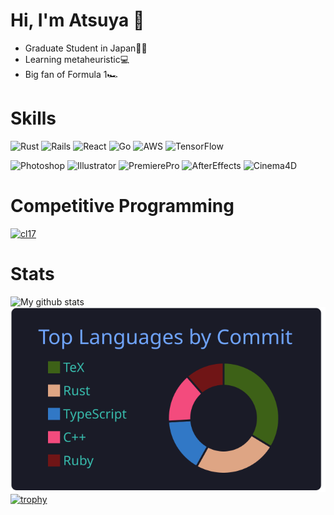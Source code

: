 # Hi, I'm Atsuya 👋

<!--
**Eagle-Konbu/Eagle-Konbu** is a ✨ _special_ ✨ repository because its `README.md` (this file) appears on your GitHub profile.

Here are some ideas to get you started:

- 🔭 I’m currently working on ...
- 🌱 I’m currently learning ...
- 👯 I’m looking to collaborate on ...
- 🤔 I’m looking for help with ...
- 💬 Ask me about ...
- 📫 How to reach me: ...
- 😄 Pronouns: ...
- ⚡ Fun fact: ...
-->

- Graduate Student in Japan🎌🗾
- Learning metaheuristic💻
- Big fan of Formula 1🏎️

# Skills
![Rust](https://img.shields.io/badge/-Rust-000000.svg?logo=rust&style=plastic)
![Rails](https://img.shields.io/badge/-Rails-CC0000.svg?logo=rails&style=plastic)
![React](https://img.shields.io/badge/-React-61DAFB.svg?logo=react&style=plastic)
![Go](https://img.shields.io/badge/-Go-76E1FE.svg?logo=go&style=plastic)
![AWS](https://img.shields.io/badge/-Amazon%20aws-232F3E.svg?logo=amazon-aws&style=plastic)
![TensorFlow](https://img.shields.io/badge/-TensorFlow-FF6F00.svg?logo=tensorflow&style=plastic)

![Photoshop](https://img.shields.io/badge/-Adobe%20photoshop-00C8FF.svg?logo=adobe-photoshop&style=plastic)
![Illustrator](https://img.shields.io/badge/-Adobe%20Illustrator-FF9A00.svg?logo=adobe-illustrator&style=plastic)
![PremierePro](https://img.shields.io/badge/-Adobe%20Premiere%20Pro-9999FF.svg?logo=adobe-premiere-pro&style=plastic)
![AfterEffects](https://img.shields.io/badge/-Adobe%20After%20Effects-9999FF.svg?logo=adobe-after-effects&style=plastic)
![Cinema4D](https://img.shields.io/badge/-Cinema4D-011A6A.svg?logo=cinema4d&style=plastic)

# Competitive Programming
[![cl17](https://img.shields.io/endpoint?url=https%3A%2F%2Fatcoder-badges.now.sh%2Fapi%2Fatcoder%2Fjson%2Fcl17)](https://atcoder.jp/users/cl17)

# Stats
![My github stats](https://github-readme-stats.vercel.app/api?username=Eagle-Konbu&theme=tokyonight)
[![](https://raw.githubusercontent.com/Eagle-Konbu/Eagle-Konbu/main/profile-summary-card-output/tokyonight/2-most-commit-language.svg)](https://github.com/vn7n24fzkq/github-profile-summary-cards)
[![trophy](https://github-profile-trophy.vercel.app/?username=Eagle-Konbu&theme=tokyonight)](https://github.com/ryo-ma/github-profile-trophy&theme=tokyonight)
